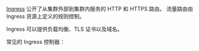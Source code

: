 [Ingress](https://kubernetes.io/zh/docs/concepts/services-networking/ingress/) 公开了从集群外部到集群内服务的 HTTP 和 HTTPS 路由。 流量路由由 Ingress 资源上定义的规则控制。

Ingress 可以提供负载均衡、TLS 证书以及域名。

常见的 Ingress 控制器：

